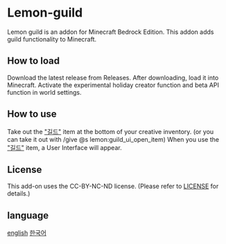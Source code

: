 # Lemon-guild

Lemon guild is an addon for Minecraft Bedrock Edition.
This addon adds guild functionality to Minecraft.

## How to load

Download the latest release from Releases.
After downloading, load it into Minecraft.
Activate the experimental holiday creator function and beta API function in world settings.

## How to use

Take out the ["길드"](./items/guild_ui_open_item.json) item at the bottom of your creative inventory.
(or you can take it out with /give @s lemon:guild_ui_open_item)
When you use the ["길드"](./items/guild_ui_open_item.json) item, a User Interface will appear.

## License

This add-on uses the CC-BY-NC-ND license.
(Please refer to [LICENSE](./LICENSE) for details.)

## language

[english](./README.md)
[한국어](./README(kr).md)